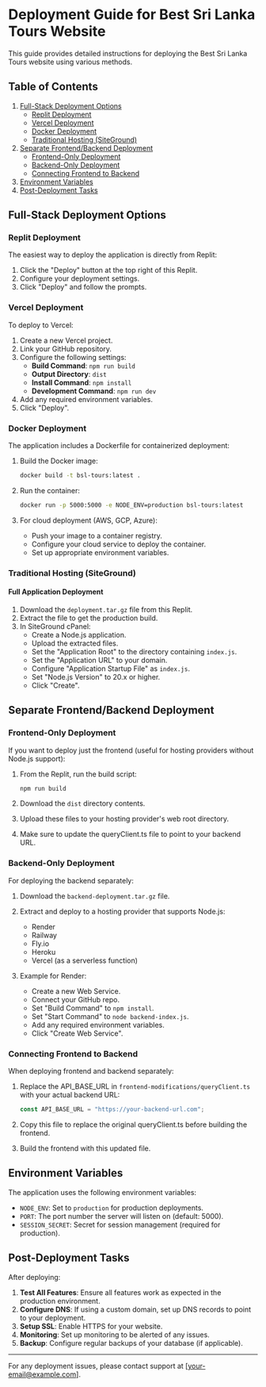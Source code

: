 # Deployment Guide for Best Sri Lanka Tours Website

This guide provides detailed instructions for deploying the Best Sri Lanka Tours website using various methods.

## Table of Contents
1. [Full-Stack Deployment Options](#full-stack-deployment-options)
   - [Replit Deployment](#replit-deployment)
   - [Vercel Deployment](#vercel-deployment)
   - [Docker Deployment](#docker-deployment)
   - [Traditional Hosting (SiteGround)](#traditional-hosting-siteground)
2. [Separate Frontend/Backend Deployment](#separate-frontendbackend-deployment)
   - [Frontend-Only Deployment](#frontend-only-deployment)
   - [Backend-Only Deployment](#backend-only-deployment)
   - [Connecting Frontend to Backend](#connecting-frontend-to-backend)
3. [Environment Variables](#environment-variables)
4. [Post-Deployment Tasks](#post-deployment-tasks)

## Full-Stack Deployment Options

### Replit Deployment

The easiest way to deploy the application is directly from Replit:

1. Click the "Deploy" button at the top right of this Replit.
2. Configure your deployment settings.
3. Click "Deploy" and follow the prompts.

### Vercel Deployment

To deploy to Vercel:

1. Create a new Vercel project.
2. Link your GitHub repository.
3. Configure the following settings:
   - **Build Command**: `npm run build`
   - **Output Directory**: `dist`
   - **Install Command**: `npm install`
   - **Development Command**: `npm run dev`
4. Add any required environment variables.
5. Click "Deploy".

### Docker Deployment

The application includes a Dockerfile for containerized deployment:

1. Build the Docker image:
   ```bash
   docker build -t bsl-tours:latest .
   ```

2. Run the container:
   ```bash
   docker run -p 5000:5000 -e NODE_ENV=production bsl-tours:latest
   ```

3. For cloud deployment (AWS, GCP, Azure):
   - Push your image to a container registry.
   - Configure your cloud service to deploy the container.
   - Set up appropriate environment variables.

### Traditional Hosting (SiteGround)

#### Full Application Deployment

1. Download the `deployment.tar.gz` file from this Replit.
2. Extract the file to get the production build.
3. In SiteGround cPanel:
   - Create a Node.js application.
   - Upload the extracted files.
   - Set the "Application Root" to the directory containing `index.js`.
   - Set the "Application URL" to your domain.
   - Configure "Application Startup File" as `index.js`.
   - Set "Node.js Version" to 20.x or higher.
   - Click "Create".

## Separate Frontend/Backend Deployment

### Frontend-Only Deployment

If you want to deploy just the frontend (useful for hosting providers without Node.js support):

1. From the Replit, run the build script:
   ```bash
   npm run build
   ```

2. Download the `dist` directory contents.
3. Upload these files to your hosting provider's web root directory.
4. Make sure to update the queryClient.ts file to point to your backend URL.

### Backend-Only Deployment

For deploying the backend separately:

1. Download the `backend-deployment.tar.gz` file.
2. Extract and deploy to a hosting provider that supports Node.js:
   - Render
   - Railway
   - Fly.io
   - Heroku
   - Vercel (as a serverless function)

3. Example for Render:
   - Create a new Web Service.
   - Connect your GitHub repo.
   - Set "Build Command" to `npm install`.
   - Set "Start Command" to `node backend-index.js`.
   - Add any required environment variables.
   - Click "Create Web Service".

### Connecting Frontend to Backend

When deploying frontend and backend separately:

1. Replace the API_BASE_URL in `frontend-modifications/queryClient.ts` with your actual backend URL:
   ```typescript
   const API_BASE_URL = "https://your-backend-url.com";
   ```

2. Copy this file to replace the original queryClient.ts before building the frontend.

3. Build the frontend with this updated file.

## Environment Variables

The application uses the following environment variables:

- `NODE_ENV`: Set to `production` for production deployments.
- `PORT`: The port number the server will listen on (default: 5000).
- `SESSION_SECRET`: Secret for session management (required for production).

## Post-Deployment Tasks

After deploying:

1. **Test All Features**: Ensure all features work as expected in the production environment.
2. **Configure DNS**: If using a custom domain, set up DNS records to point to your deployment.
3. **Setup SSL**: Enable HTTPS for your website.
4. **Monitoring**: Set up monitoring to be alerted of any issues.
5. **Backup**: Configure regular backups of your database (if applicable).

---

For any deployment issues, please contact support at [your-email@example.com].